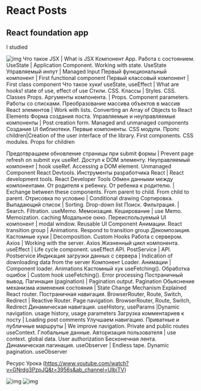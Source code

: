 # React Posts 

##   React foundation app

I studied

![img](https://raw.githubusercontent.com/panifedov/react_posts/main/src/assets/Screenshot%20from%202023-01-26%2018-55-00.png)
Что такое JSX    | What is JSX
Компонент App. Работа с состоянием. UseState   | Application Component. Working with state. UseState
Управляемый инпут   | Managed Input
Первый функциональный компонент   | First functional component
Первый классовый компонент  | First class component
Что такое хуки! useState, useEffect  | What are hooks! state of use, effect of use
Стили. CSS. Классы  | Styles. CSS. Classes
Props. Аргументы компонента.   | Props. Component parameters.
Работы со списками. Преобразование массива объектов в массив React элементов  | Work with lists. Converting an Array of Objects to React Elements
Форма создания поста. Управляемые и неуправляемые компоненты  | Post creation form. Managed and unmanaged components
Создание UI библиотеки. Первые компоненты. CSS модули. Пропс children|Creation of the user interface of the library. First components. CSS modules. Props for children

Предотвращаем обновление страницы при submit формы      | Prevent page refresh on submit
хук useRef. Доступ к DOM элементу. Неуправляемый компонент       | hook useRef. Accessing a DOM element. Unmanaged Component
React Devtools. Инструменты разработчика React      | React development tools. React Developer Tools
Обмен данными между компонентами. От родителя к ребенку. От ребенка к родителю.       | Exchange between these components. From parent to child. From child to parent.
Отрисовка по условию     | Conditional drawing
Сортировка. Выпадающий список       | Sorting. Drop-down list
Поиск. Фильтрация.     | Search. Filtration.
useMemo. Мемоизация. Кеширование    | use Memo. Memoization. caching
Модальное окно. Переиспользуемый UI компонент | modal window. Reusable UI Component
Анимации. React transition group | Animations. Respond to transition group
Декомпозиция. Кастомные хуки | Decomposition. Custom Hooks
Работа с сервером. Axios | Working with the server. Axios
Жизненный цикл компонента. useEffect   | Life cycle component. useEffect
API. PostService | API. Postservice
Индикация загрузки данных с сервера | Indication of downloading data from the server
Компонент Loader. Анимации | Component loader. Animations
Кастомный хук useFetching(). Обработка ошибок | Custom hook useFetching(). Error processing
Постраничный вывод. Пагинация (pagination) | Pagination output. Pagination
Обьяснение механизма изменения состояния | State Change Mechanism Explained
React router. Постраничная навигация. BrowserRouter, Route, Switch, Redirect | Reactive Router. Page navigation. BrowserRouter, Route, Switch, Redirect
Динамическая навигация. useHistory, useParams |Dynamic navigation. usage history, usage parameters
Загрузка комментариев к посту | Loading post comments
Улучшаем навигацию. Приватные и публичные маршруты | We improve navigation. Private and public routes
useContext. Глобальные данные. Авторизация пользователя | use context. global data. User authorization
Бесконечная лента. Динамическая пагинация. useObserver | Endless tape. Dynamic pagination. useObserver


Ресурс Урока (https://www.youtube.com/watch?v=GNrdg3PzpJQ&t=3956s&ab_channel=UlbiTV)

![img](https://raw.githubusercontent.com/panifedov/react_posts/main/src/assets/Screenshot%20from%202023-01-26%2018-54-04.png)
![img](https://raw.githubusercontent.com/panifedov/react_posts/main/src/assets/Screenshot%20from%202023-01-26%2018-53-02.png)

